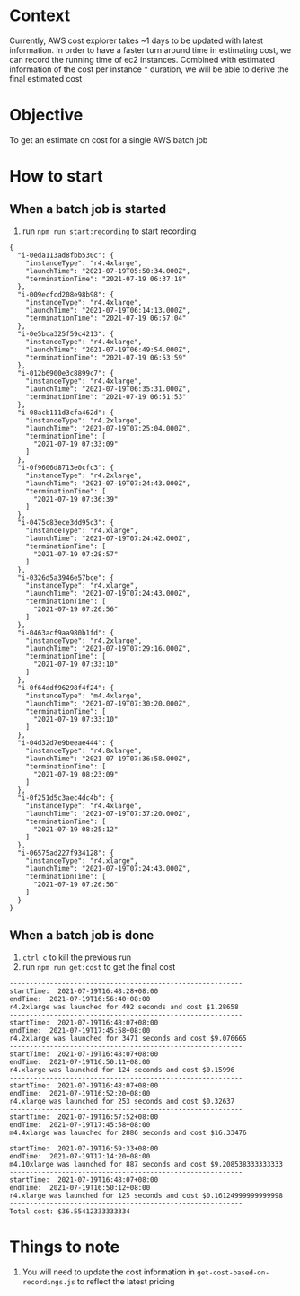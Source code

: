 # Context
Currently, AWS cost explorer takes ~1 days to be updated with latest information. 
In order to have a faster turn around time in estimating cost, we can record the running time of ec2 instances.
Combined with estimated information of the cost per instance * duration, we will be able to derive the final estimated cost 

# Objective
To get an estimate on cost for a single AWS batch job

# How to start
## When a batch job is started
1. run `npm run start:recording` to start recording

```
{
  "i-0eda113ad8fbb530c": {
    "instanceType": "r4.4xlarge",
    "launchTime": "2021-07-19T05:50:34.000Z",
    "terminationTime": "2021-07-19 06:37:18"
  },
  "i-009ecfcd208e98b98": {
    "instanceType": "r4.4xlarge",
    "launchTime": "2021-07-19T06:14:13.000Z",
    "terminationTime": "2021-07-19 06:57:04"
  },
  "i-0e5bca325f59c4213": {
    "instanceType": "r4.4xlarge",
    "launchTime": "2021-07-19T06:49:54.000Z",
    "terminationTime": "2021-07-19 06:53:59"
  },
  "i-012b6900e3c8899c7": {
    "instanceType": "r4.4xlarge",
    "launchTime": "2021-07-19T06:35:31.000Z",
    "terminationTime": "2021-07-19 06:51:53"
  },
  "i-08acb111d3cfa462d": {
    "instanceType": "r4.2xlarge",
    "launchTime": "2021-07-19T07:25:04.000Z",
    "terminationTime": [
      "2021-07-19 07:33:09"
    ]
  },
  "i-0f9606d8713e0cfc3": {
    "instanceType": "r4.2xlarge",
    "launchTime": "2021-07-19T07:24:43.000Z",
    "terminationTime": [
      "2021-07-19 07:36:39"
    ]
  },
  "i-0475c83ece3dd95c3": {
    "instanceType": "r4.xlarge",
    "launchTime": "2021-07-19T07:24:42.000Z",
    "terminationTime": [
      "2021-07-19 07:28:57"
    ]
  },
  "i-0326d5a3946e57bce": {
    "instanceType": "r4.xlarge",
    "launchTime": "2021-07-19T07:24:43.000Z",
    "terminationTime": [
      "2021-07-19 07:26:56"
    ]
  },
  "i-0463acf9aa980b1fd": {
    "instanceType": "r4.2xlarge",
    "launchTime": "2021-07-19T07:29:16.000Z",
    "terminationTime": [
      "2021-07-19 07:33:10"
    ]
  },
  "i-0f64ddf96298f4f24": {
    "instanceType": "m4.4xlarge",
    "launchTime": "2021-07-19T07:30:20.000Z",
    "terminationTime": [
      "2021-07-19 07:33:10"
    ]
  },
  "i-04d32d7e9beeae444": {
    "instanceType": "r4.8xlarge",
    "launchTime": "2021-07-19T07:36:58.000Z",
    "terminationTime": [
      "2021-07-19 08:23:09"
    ]
  },
  "i-0f251d5c3aec4dc4b": {
    "instanceType": "r4.4xlarge",
    "launchTime": "2021-07-19T07:37:20.000Z",
    "terminationTime": [
      "2021-07-19 08:25:12"
    ]
  },
  "i-06575ad227f934128": {
    "instanceType": "r4.xlarge",
    "launchTime": "2021-07-19T07:24:43.000Z",
    "terminationTime": [
      "2021-07-19 07:26:56"
    ]
  }
}
```

## When a batch job is done
1. `ctrl c` to kill the previous run
2. run `npm run get:cost` to get the final cost

```
----------------------------------------------------------
startTime:  2021-07-19T16:48:28+08:00
endTime:  2021-07-19T16:56:40+08:00
r4.2xlarge was launched for 492 seconds and cost $1.28658
----------------------------------------------------------
startTime:  2021-07-19T16:48:07+08:00
endTime:  2021-07-19T17:45:58+08:00
r4.2xlarge was launched for 3471 seconds and cost $9.076665
----------------------------------------------------------
startTime:  2021-07-19T16:48:07+08:00
endTime:  2021-07-19T16:50:11+08:00
r4.xlarge was launched for 124 seconds and cost $0.15996
----------------------------------------------------------
startTime:  2021-07-19T16:48:07+08:00
endTime:  2021-07-19T16:52:20+08:00
r4.xlarge was launched for 253 seconds and cost $0.32637
----------------------------------------------------------
startTime:  2021-07-19T16:57:52+08:00
endTime:  2021-07-19T17:45:58+08:00
m4.4xlarge was launched for 2886 seconds and cost $16.33476
----------------------------------------------------------
startTime:  2021-07-19T16:59:33+08:00
endTime:  2021-07-19T17:14:20+08:00
m4.10xlarge was launched for 887 seconds and cost $9.208538333333333
----------------------------------------------------------
startTime:  2021-07-19T16:48:07+08:00
endTime:  2021-07-19T16:50:12+08:00
r4.xlarge was launched for 125 seconds and cost $0.16124999999999998
----------------------------------------------------------
Total cost: $36.55412333333334

```

# Things to note
1. You will need to update the cost information in `get-cost-based-on-recordings.js` to reflect the latest pricing

